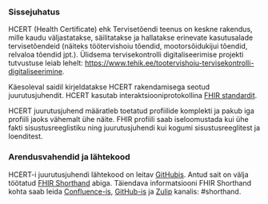 
### Sissejuhatus

HCERT (Health Certificate) ehk Tervisetõendi teenus on keskne rakendus, mille kaudu väljastatakse, säilitatakse ja hallatakse erinevate kasutusalade tervisetõendeid (näiteks töötervishoiu tõendid, mootorsõidukijui tõendid, relvaloa tõendid jpt.). 
Ülidsema tervisekontrolli digitaliseerimise projekti tutvustuse leiab lehelt: https://www.tehik.ee/tootervishoiu-tervisekontrolli-digitaliseerimine.
 

Käesoleval saidil kirjeldatakse HCERT rakendamisega seotud juurutusjuhendit. HCERT kasutab interaktsiooniprotokollina [FHIR 
standardit](http://fhir.hl7.org). 

HCERT juurutusjuhend määratleb toetatud profiilide komplekti ja pakub iga profiili jaoks vähemalt ühe näite.
FHIR profiili saab iseloomustada kui ühe fakti sisustusreeglistiku ning juurutusjuhendi kui kogumi sisustusreeglitest ja loenditest.

### Arendusvahendid ja lähtekood

HCERT-i juurutusjuhendi lähtekood on leitav [GitHubis](https://github.com/HL7EE/ig-ee-hcert).
Antud sait on välja töötatud [FHIR Shorthand](https://build.fhir.org/ig/HL7/fhir-shorthand) abiga.
Täiendava informatsiooni FHIR Shorthand kohta saab leida [Confluence-is](https://confluence.hl7.org/display/FHIRI/FHIR+Shorthand), [GitHub-is](https://github.com/HL7/fhir-shorthand) ja [Zulip](https://chat.fhir.org) kanalis: #shorthand.


[//]: # (### IG metadata)

[//]: # ()
[//]: # ({% include ip-statements.xhtml %})

[//]: # ()
[//]: # ({% include cross-version-analysis.xhtml %})

[//]: # ()
[//]: # ({% include dependency-table.xhtml %})

[//]: # ()
[//]: # ({% include globals-table.xhtml %})
